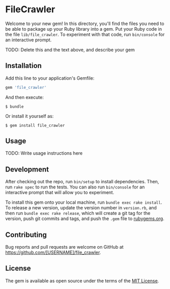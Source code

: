 # FileCrawler

Welcome to your new gem! In this directory, you'll find the files you need to be able to package up your Ruby library into a gem. Put your Ruby code in the file `lib/file_crawler`. To experiment with that code, run `bin/console` for an interactive prompt.

TODO: Delete this and the text above, and describe your gem

## Installation

Add this line to your application's Gemfile:

```ruby
gem 'file_crawler'
```

And then execute:

    $ bundle

Or install it yourself as:

    $ gem install file_crawler

## Usage

TODO: Write usage instructions here

## Development

After checking out the repo, run `bin/setup` to install dependencies. Then, run `rake spec` to run the tests. You can also run `bin/console` for an interactive prompt that will allow you to experiment.

To install this gem onto your local machine, run `bundle exec rake install`. To release a new version, update the version number in `version.rb`, and then run `bundle exec rake release`, which will create a git tag for the version, push git commits and tags, and push the `.gem` file to [rubygems.org](https://rubygems.org).

## Contributing

Bug reports and pull requests are welcome on GitHub at https://github.com/[USERNAME]/file_crawler.


## License

The gem is available as open source under the terms of the [MIT License](http://opensource.org/licenses/MIT).

